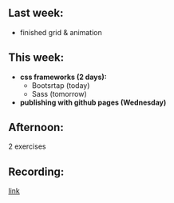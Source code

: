 ## Last week:

-  finished grid & animation

## This week:

- **css frameworks (2 days):**
  - Bootsrtap (today)
  - Sass (tomorrow)
- **publishing with github pages (Wednesday)**
  

## Afternoon:

2 exercises

## Recording:

[link](https://us02web.zoom.us/rec/share/3IgE3ZiDFKALxK1zNYDj2Wlp2vT1VO7A0xMZ1G041LlLedaSe5DD-HhZt4yXKPi1.ST3kTc3zayj6iWhp)